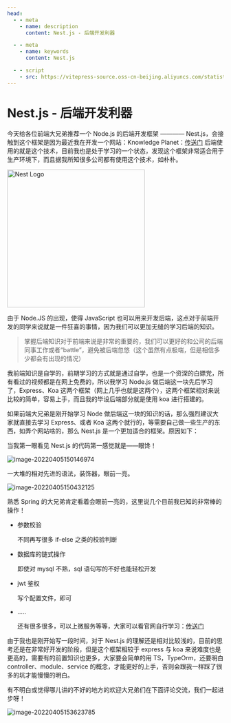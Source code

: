 ```yaml
---
head:
  - - meta
    - name: description
      content: Nest.js - 后端开发利器

  - - meta
    - name: keywords
      content: Nest.js

  - - script
    - src: https://vitepress-source.oss-cn-beijing.aliyuncs.com/statistics.js
---
```


# Nest.js - 后端开发利器

今天给各位前端大兄弟推荐一个 Node.js 的后端开发框架 ———— Nest.js，会接触到这个框架是因为最近我在开发一个网站：Knowledge Planet：[传送门](http://blog.ldlw.site) 后端使用的就是这个技术，目前我也是处于学习的一个状态，发现这个框架非常适合用于生产环境下，而且据我所知很多公司都有使用这个技术，如朴朴。

<img src="https://nestjs.com/img/logo_text.svg" width="320" alt="Nest Logo" />

由于 Node.JS 的出现，使得 JavaScript 也可以用来开发后端，这点对于前端开发的同学来说就是一件狂喜的事情，因为我们可以更加无缝的学习后端的知识。

> 掌握后端知识对于前端来说是非常的重要的，我们可以更好的和公司的后端同事工作或者“battle”，避免被后端忽悠（这个虽然有点极端，但是相信多少都会有出现的情况）

我前端知识是自学的，前期学习的方式就是通过自学，也是一个资深的白嫖党，所有看过的视频都是在网上免费的，所以我学习 Node.js 做后端这一块先后学习了，Express、Koa 这两个框架（网上几乎也就是这两个），这两个框架相对来说比较的简单，容易上手，而且我的毕设后端部分就是使用 koa 进行搭建的。

如果前端大兄弟是刚开始学习 Node 做后端这一块的知识的话，那么强烈建议大家就直接去学习 Express、或者 Koa 这两个就行的，等需要自己做一些生产的东西，如弄个网站啥的，那么 Nest.js 是一个更加适合的框架。原因如下：

当我第一眼看见 Nest.js 的代码第一感觉就是——眼馋！

![image-20220405150146974](https://vitepress-source.oss-cn-beijing.aliyuncs.com/typoraimage-20220405150146974.png)

一大堆的相对先进的语法，装饰器，眼前一亮。

![image-20220405150432125](https://vitepress-source.oss-cn-beijing.aliyuncs.com/typoraimage-20220405150432125.png)

熟悉 Spring 的大兄弟肯定看着会眼前一亮的，这里说几个目前我已知的非常棒的操作！

- 参数校验

  不同再写很多 if-else 之类的校验判断

- 数据库的链式操作

  即使对 mysql 不熟，sql 语句写的不好也能轻松开发

- jwt 鉴权

  写个配置文件，即可

- .....

  还有很多很多，可以上微服务等等，大家可以看官网自行学习：[传送门](https://docs.nestjs.cn/)

由于我也是刚开始写一段时间，对于 Nest.js 的理解还是相对比较浅的，目前的思考还是在非常好开发的阶段，但是这个框架相较于 express 与 koa 来说难度也是更高的，需要有的前置知识也更多，大家要会简单的用 TS，TypeOrm，还要明白 controller、module、service 的概念，才能更好的上手，否则会跟我一样踩了很多的坑才能慢慢的明白。

有不明白或觉得哪儿讲的不好的地方的欢迎大兄弟们在下面评论交流，我们一起进步呀！

![image-20220405153623785](https://vitepress-source.oss-cn-beijing.aliyuncs.com/typoraimage-20220405153623785.png)
